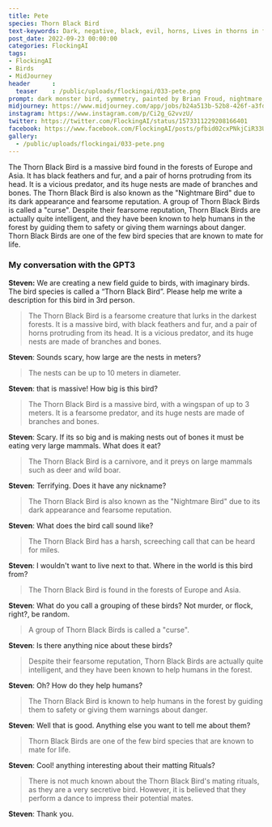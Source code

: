 ```yaml
---
title: Pete
species: Thorn Black Bird
text-keywords: Dark, negative, black, evil, horns, Lives in thorns in forests, Makes huge nests of branches, dark monster bird
post_date: 2022-09-23 00:00:00
categories: FlockingAI
tags:
- FlockingAI
- Birds
- MidJourney 
header      :
  teaser    : /public/uploads/flockingai/033-pete.png
prompt: dark monster bird, symmetry, painted by Brian Froud, nightmare, detalles, 8k, celtic designs, on a dry forest
midjourney: https://www.midjourney.com/app/jobs/b24a513b-52b8-426f-a3fd-bcdb6fe8b647
instagram: https://www.instagram.com/p/Ci2g_G2vvzU/
twitter: https://twitter.com/FlockingAI/status/1573311229208166401
facebook: https://www.facebook.com/FlockingAI/posts/pfbid02cxPNkjCiR33UYDrW6yuzeSHGo5n2YwZETBfy4DgU17moFFZcKe5gxmGqWbZghHDxl
gallery: 
  - /public/uploads/flockingai/033-pete.png
---
```


The Thorn Black Bird is a massive bird found in the forests of Europe and Asia. It has black feathers and fur, and a pair of horns protruding from its head. It is a vicious predator, and its huge nests are made of branches and bones. The Thorn Black Bird is also known as the "Nightmare Bird" due to its dark appearance and fearsome reputation. A group of Thorn Black Birds is called a "curse". Despite their fearsome reputation, Thorn Black Birds are actually quite intelligent, and they have been known to help humans in the forest by guiding them to safety or giving them warnings about danger. Thorn Black Birds are one of the few bird species that are known to mate for life.

### My conversation with the GPT3

**Steven:** We are creating a new field guide to birds, with imaginary birds. The bird species is called a “Thorn Black Bird”. Please help me write a description for this bird in 3rd person.

> The Thorn Black Bird is a fearsome creature that lurks in the darkest forests. It is a massive bird, with black feathers and fur, and a pair of horns protruding from its head. It is a vicious predator, and its huge nests are made of branches and bones.

**Steven**: Sounds scary, how large are the nests in meters?

> The nests can be up to 10 meters in diameter.

**Steven**: that is massive! How big is this bird?

> The Thorn Black Bird is a massive bird, with a wingspan of up to 3 meters. It is a fearsome predator, and its huge nests are made of branches and bones.

**Steven**: Scary. If its so big and is making nests out of bones it must be eating very large mammals. What does it eat?

> The Thorn Black Bird is a carnivore, and it preys on large mammals such as deer and wild boar.

**Steven**: Terrifying. Does it have any nickname?

> The Thorn Black Bird is also known as the "Nightmare Bird" due to its dark appearance and fearsome reputation.

**Steven**: What does the bird call sound like?

> The Thorn Black Bird has a harsh, screeching call that can be heard for miles.

**Steven**: I wouldn't want to live next to that. Where in the world is this bird from?

> The Thorn Black Bird is found in the forests of Europe and Asia.

**Steven**: What do you call a grouping of these birds? Not murder, or flock, right?, be random.

> A group of Thorn Black Birds is called a "curse".

**Steven**: Is there anything nice about these birds?

> Despite their fearsome reputation, Thorn Black Birds are actually quite intelligent, and they have been known to help humans in the forest.

**Steven**: Oh? How do they help humans?

> The Thorn Black Bird is known to help humans in the forest by guiding them to safety or giving them warnings about danger.

**Steven**: Well that is good. Anything else you want to tell me about them?

> Thorn Black Birds are one of the few bird species that are known to mate for life.

**Steven**: Cool! anything interesting about their matting Rituals?

> There is not much known about the Thorn Black Bird's mating rituals, as they are a very secretive bird. However, it is believed that they perform a dance to impress their potential mates.

**Steven**: Thank you.
